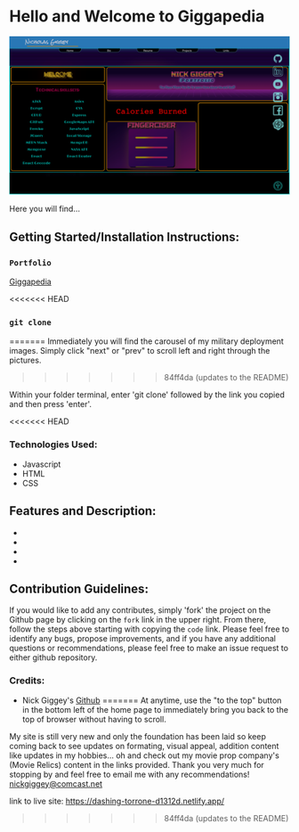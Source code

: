 # Hello and Welcome to Giggapedia
![Screen Shot 2022-08-03 at 9 00 27 AM](Screen%20Shot%202022-08-05%20at%2011.05.10%20AM.png)

Here you will find...

## Getting Started/Installation Instructions:
### `Portfolio`

[Giggapedia](https://www.giggapedia.com) 

<<<<<<< HEAD
### `git clone`
=======
Immediately you will find the carousel of my military deployment images. Simply click "next" or "prev" to scroll left and right through the pictures.
>>>>>>> 84ff4da (updates to the README)

Within your folder terminal, enter 'git clone' followed by the link you copied and then press 'enter'.

<<<<<<< HEAD
### Technologies Used:

- Javascript
- HTML
- CSS

## Features and Description:

- 
- 
- 
- 

## Contribution Guidelines:

If you would like to add any contributes, simply 'fork' the project on the Github page by clicking on the `fork` link in the upper right. From there, follow the steps above starting with copying the `code` link. Please feel free to identify any bugs, propose improvements, and if you have any additional questions or recommendations, please feel free to make an issue request to either github repository.

### Credits: ###

- Nick Giggey's [Github](https://github.com/nickgiggey)
=======
At anytime, use the "to the top" button in the bottom left of the home page to immediately bring you back to the top of browser without having to scroll. 

My site is still very new and only the foundation has been laid so keep coming back to see updates on formating, visual appeal, addition content like updates in my hobbies... oh and check out my movie prop company's (Movie Relics) content in the links provided. Thank you very much for stopping by and feel free to email me with any recommendations! nickgiggey@comcast.net

link to live site: https://dashing-torrone-d1312d.netlify.app/
>>>>>>> 84ff4da (updates to the README)

